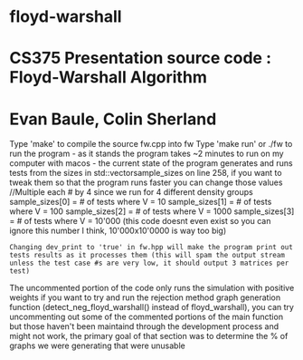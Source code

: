 # floyd-warshall
# CS375 Presentation source code : Floyd-Warshall Algorithm
# Evan Baule, Colin Sherland

Type 'make' to compile the source fw.cpp into fw
Type 'make run' or ./fw to run the program
    - as it stands the program takes ~2 minutes to run on my computer with macos
    - the current state of the program generates and runs tests from the sizes in     std::vector<int>sample_sizes on line 258, if you want to tweak them so that the program runs faster you can change those values
        //Multiple each # by 4 since we run for 4 different density groups
        sample_sizes[0] = # of tests where V = 10
        sample_sizes[1] = # of tests where V = 100
        sample_sizes[2] = # of tests where V = 1000
        sample_sizes[3] = # of tests where V = 10'000 (this code doesnt even exist so you can ignore this number I think, 10'000x10'0000 is way too big)

    Changing dev_print to 'true' in fw.hpp will make the program print out tests results as it processes them (this will spam the output stream unless the test case #s are very low, it should output 3 matrices per test)

The uncommented portion of the code only runs the simulation with positive weights
if you want to try and run the rejection method graph generation function (detect_neg_floyd_warshall() instead of floyd_warshall), you can try uncommenting out some of the commented portions of the main function but those haven't been maintaind through the development process and might not work, the primary goal of that section was to determine the % of graphs we were generating that were unusable